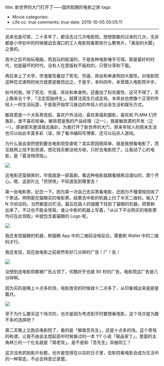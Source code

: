 title: 新世界的大门打开了——国庆假期的电影之旅
tags:
  - Movie
categories:
  - Life
cc: true
comments: true
date: 2015-10-05 05:05:11
---

说来也是可笑，二十多年了，都没去过几次电影院。想想那数的过来的几次，无非都是小学初中的时候被迫去海口的工人电影院看那些什么教育片，「美丽的大脚」之类的。

高中之后开始玩电脑，而且玩的挺溜的，于是各种电影唾手可得。那是最好的时代，也是最坏的时代，没有人在意版权不版权的，只管分享和下载。

再后来上了大学，学渣属性叠加了死宅、穷逼、屌丝和单身狗四大属性，对电影院这种花式虐狗的地方就更是敬而远之。于是乎，本科四年，未曾踏入电影院半步。

<!-- more --><!-- indicate-the-source -->

如今的我，除了死宅、穷逼、屌丝和单身狗，还叠加了码农属性，这可不得了，天上飘来五个字，「注定孤独终生」。就算注孤生已成定局，本屌丝也想像个正常的年轻人一样生活玩耍，于是我开始学习身边的年轻人的业余生活和娱乐方式。

敏政君是一个犬系男孩纸，喜欢户外活动，喜欢素描和摄影，喜欢和 PLMM 们开轰趴，谁不喜欢呢😂。敏政君是我的产品经理（之一），我是敏政君的开发（之一）。感谢那天邀请我去轰趴，为我打开了新世界的大门，原来年轻人的周末生活也可以如此丰富多彩（误，除了看书编码写博客，还可以玩杀人游戏。

为什么我会突然想到要去电影院受虐呢？其实原因很简单，就是我想看电影了，而互联网上找不到资源，想花钱买都没地方收，只好去电影院了。让我动了心的电影，是「夏洛特烦恼」。

![](https://ws3.sinaimg.cn/mw1024/e724cbefgw1ewprgllvyij21kw0opam6.jpg)

这电影还蛮搞笑的，毕竟就是一部喜剧。看这种电影就跟看搞笑动漫似的，图个开心。嗯，这部片比「煎饼侠」不知道高到哪里去！

第一张电影票，纪念一下。因为第一次自己去买票看电影，还因为不懂潜规则闹了个笑话。明明是在猫眼买的电影票，结果去中影的机器上扫了半天二维码，输入了 N 次验证码，当然都是白忙活。最后在路人的提醒下找到了猫眼的机器，把票刷出来了。不过也不能全怪我，谁让中影的机器上写着，「从以下平台购买的电影票均可在此领取」中就包含着猫眼的 Logo 呢。

![](https://ws3.sinaimg.cn/mw1024/e724cbefgw1ewprxxc017j21kw1kw7s1.jpg)

我还发现猫眼的机器，刷猫眼 App 中的二维码没啥反应，需要刷 Wallet 中的二维码才行。

我还发现，现在放电影之前居然有好几分钟的广告！广！告！

![](https://ws1.sinaimg.cn/mw1024/e724cbefgw1ewprlc4zqpj21kw0ontkb.jpg)

没想到连电影院都被广告占领了，优酷好歹也就 90 秒的广告，电影院这广告是几分钟啊。

因为买的是晚上十点多的场，电影放完的时候就十二点多了，从印象城出来是披星戴月。

![](https://ws3.sinaimg.cn/mw1024/e724cbefgw1ewprpyeonaj21kw16oatv.jpg)

至于为什么要买这个场次的，也许是因为考虑到平时要想看电影，这个场次是为数不多的选择吧？

第二天晚上又跑去电影院了，看的是「解救吾先生」，还是十点多的场。这个奇怪的称谓，让我不由自主想起高中时候看过的一本 YY 小说「极品家丁」，里面的主角林三的一个化名就是「窝老攻」，是不是和「吾先生」异曲同工？

这次没有抓拍影片标题，也许是觉得在以后的日子里，去影院看电影会成为生活中的一种常态，不必去特意记录罢。



